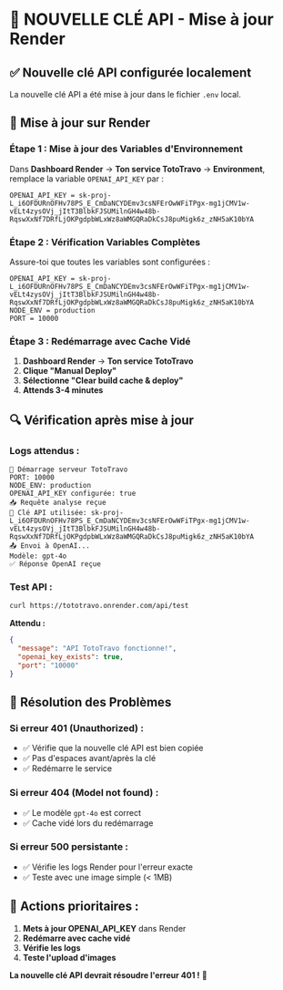 # 🔑 NOUVELLE CLÉ API - Mise à jour Render

## ✅ Nouvelle clé API configurée localement

La nouvelle clé API a été mise à jour dans le fichier `.env` local.

## 🚀 Mise à jour sur Render

### **Étape 1 : Mise à jour des Variables d'Environnement**

Dans **Dashboard Render** → **Ton service TotoTravo** → **Environment**, remplace la variable `OPENAI_API_KEY` par :

```
OPENAI_API_KEY = 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
```

### **Étape 2 : Vérification Variables Complètes**

Assure-toi que toutes les variables sont configurées :

```
OPENAI_API_KEY = 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
NODE_ENV = production
PORT = 10000
```

### **Étape 3 : Redémarrage avec Cache Vidé**

1. **Dashboard Render** → **Ton service TotoTravo**
2. **Clique "Manual Deploy"**
3. **Sélectionne "Clear build cache & deploy"**
4. **Attends 3-4 minutes**

## 🔍 Vérification après mise à jour

### **Logs attendus :**
```
🚀 Démarrage serveur TotoTravo
PORT: 10000
NODE_ENV: production
OPENAI_API_KEY configurée: true
📥 Requête analyse reçue
🔑 Clé API utilisée: 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
📤 Envoi à OpenAI...
Modèle: gpt-4o
✅ Réponse OpenAI reçue
```

### **Test API :**
```bash
curl https://tototravo.onrender.com/api/test
```

**Attendu :**
```json
{
  "message": "API TotoTravo fonctionne!",
  "openai_key_exists": true,
  "port": "10000"
}
```

## 🎯 Résolution des Problèmes

### **Si erreur 401 (Unauthorized) :**
- ✅ Vérifie que la nouvelle clé API est bien copiée
- ✅ Pas d'espaces avant/après la clé
- ✅ Redémarre le service

### **Si erreur 404 (Model not found) :**
- ✅ Le modèle `gpt-4o` est correct
- ✅ Cache vidé lors du redémarrage

### **Si erreur 500 persistante :**
- ✅ Vérifie les logs Render pour l'erreur exacte
- ✅ Teste avec une image simple (< 1MB)

## 🚀 Actions prioritaires :

1. **Mets à jour OPENAI_API_KEY** dans Render
2. **Redémarre avec cache vidé**
3. **Vérifie les logs**
4. **Teste l'upload d'images**

**La nouvelle clé API devrait résoudre l'erreur 401 !** 🎉

